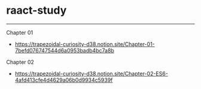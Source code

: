 # raact-study
----
Chapter 01
- https://trapezoidal-curiosity-d38.notion.site/Chapter-01-7befd076747544d6a0953badb4bc7a8b

Chapter 02
- https://trapezoidal-curiosity-d38.notion.site/Chapter-02-ES6-4afd413cfe4d4629a06b0d9934c5939f
